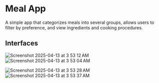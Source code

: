 # Meal App

A simple app that categorizes meals into several groups, allows users to filter by preference, and view ingredients and cooking procedures.

## Interfaces

![Screenshot 2025-04-13 at 3 53 12 AM](https://github.com/user-attachments/assets/3b6524b4-36d7-4106-8bd0-68915190f997)
![Screenshot 2025-04-13 at 3 53 04 AM](https://github.com/user-attachments/assets/1a803e03-37db-427b-8633-9152ac8d75b6)

![Screenshot 2025-04-13 at 3 53 28 AM](https://github.com/user-attachments/assets/c8fe56a2-412b-43b0-b525-a896a04f2add)
![Screenshot 2025-04-13 at 3 53 37 AM](https://github.com/user-attachments/assets/32b522d2-efe7-42d4-8605-a1b2e0b4a627)
